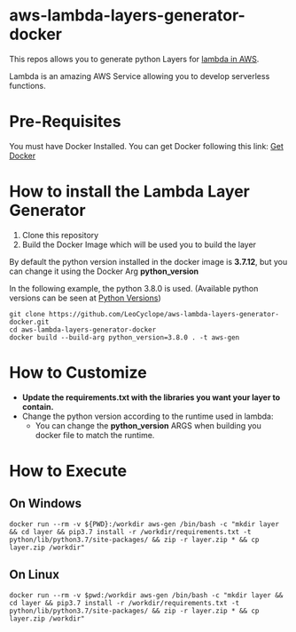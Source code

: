 # aws-lambda-layers-generator-docker

This repos allows you to generate python Layers for [lambda in AWS](https://aws.amazon.com/lambda/).

Lambda is an amazing AWS Service allowing you to develop serverless functions.

# Pre-Requisites

You must have Docker Installed. You can get Docker following this link: [Get Docker](https://docs.docker.com/get-docker/)

# How to install the Lambda Layer Generator

1. Clone this repository
2. Build the Docker Image which will be used you to build the layer

By default the python version installed in the docker image is **3.7.12**, but you can change it using the Docker Arg **python_version**

In the following example, the python 3.8.0 is used.
(Available python versions can be seen at [Python Versions](https://www.python.org/ftp/python/))
```
git clone https://github.com/LeoCyclope/aws-lambda-layers-generator-docker.git
cd aws-lambda-layers-generator-docker
docker build --build-arg python_version=3.8.0 . -t aws-gen 
```

# How to Customize

- **Update the requirements.txt with the libraries you want your layer to contain.**
- Change the python version according to the runtime used in lambda:
    - You can change the **python_version** ARGS when building you docker file to match the runtime. 


# How to Execute

## On Windows

```
docker run --rm -v ${PWD}:/workdir aws-gen /bin/bash -c "mkdir layer && cd layer && pip3.7 install -r /workdir/requirements.txt -t python/lib/python3.7/site-packages/ && zip -r layer.zip * && cp layer.zip /workdir"
```

## On Linux

```
docker run --rm -v $pwd:/workdir aws-gen /bin/bash -c "mkdir layer && cd layer && pip3.7 install -r /workdir/requirements.txt -t python/lib/python3.7/site-packages/ && zip -r layer.zip * && cp layer.zip /workdir"
```